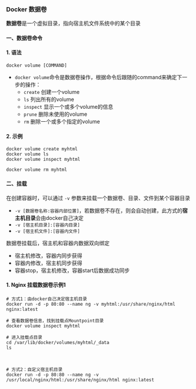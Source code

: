 ### Docker 数据卷
**数据卷**是一个虚拟目录，指向宿主机文件系统中的某个目录

#### 一、数据卷命令
#### 1. 语法
```
docker volume [COMMAND]
```

* `docker volume`命令是数据卷操作，根据命令后跟随的command来确定下一步的操作：
  *  `create` 创建一个volume
  *  `ls` 列出所有的volume
  *  `inspect` 显示一个或多个volume的信息
  *  `prune` 删除未使用的volume
  *  `rm` 删除一个或多个指定的volume


#### 2. 示例
```
docker volume create myhtml
docker volume ls
docker volume inspect myhtml

docker volume rm myhtml
```

#### 二、挂载
在创建容器时，可以通过 `-v` 参数来挂载一个数据卷、目录、文件到某个容器目录
* `-v [数据卷名称:容器内部位置]`，若数据卷不存在，则会自动创建，此方式的**宿主机目录**会由docker自己决定
* `-v [宿主机目录]:[容器内目录]`
* `-v [宿主机文件]:[容器内文件]`

数据卷挂载后，宿主机和容器内数据双向绑定
* 宿主机修改，容器内同步获得
* 容器内修改，宿主机同步获得
* 容器stop，宿主机修改，容器start后数据成功同步

#### 1. Nginx 挂载数据卷示例1
```
# 方式1：由docker自己决定宿主机目录
docker run -d -p 80:80 --name ng -v myhtml:/usr/share/nginx/html nginx:latest

# 查看数据卷信息，找到挂载点Mountpoint目录
docker volume inspect myhtml

# 进入挂载点目录
cd /var/lib/docker/volumes/myhtml/_data
ls



# 方式2：自定义宿主机目录
docker run -d -p 80:80 --name ng -v /usr/local/nginx/html:/usr/share/nginx/html nginx:latest
```



